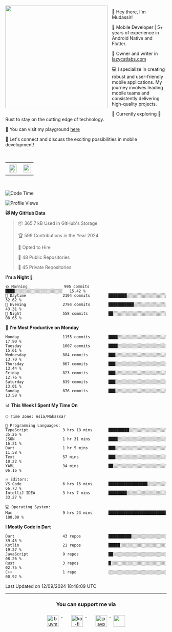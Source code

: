 <a href="https://lazycatlabs.com/" target="_blank">
<img 
  src="https://github-production-user-asset-6210df.s3.amazonaws.com/1531684/281783264-5b2e172d-feb8-40de-9846-a70379b758fb.png" 
  style="margin-top:20px;margin-right:13px;margin-bottom:20px"
  align="left" 
  height="320px"
/>
</a>
<br>
<p>
 👋 Hey there, I'm Mudassir!

🚀 Mobile Developer | 5+ years of experience in Android Native and Flutter.

📝 Owner and writer in [lazycatlabs.com](https://lazycatlabs.com)

💻 I specialize in creating robust and user-friendly mobile applications. My journey involves leading mobile teams and consistently delivering high-quality projects.

🌱 Currently exploring 🦀 Rust to stay on the cutting edge of technology.

🛝 You can visit my playground [here](https://github.com/lazycatlabs)

🔗 Let's connect and discuss the exciting possibilities in mobile development!

<br>

<table style="border:none; border-collapse:collapse; cellspacing:0; cellpadding:0">
    <tr>
        <td>
           <a href="https://www.linkedin.com/in/lzyct/" target="_blank">
              <img src="https://github.com/ukieTux/ukieTux/blob/master/assets/linkedin.svg" alt="LinkedIn" style="vertical-align:top; margin:4px" height=24>
          </a>
        </td>
        <td>
           <a href = "https://www.upwork.com/freelancers/~01913209d41be922f1?viewMode=1">
              <img src="https://img.shields.io/badge/UpWork-6FDA44?logo=Upwork&logoColor=white" height=24/>
           </a>
        </td>
    </tr>
</table>

<br>

<!--START_SECTION:waka-->
![Code Time](http://img.shields.io/badge/Code%20Time-6%2C379%20hrs%2034%20mins-blue)

![Profile Views](http://img.shields.io/badge/Profile%20Views-1-blue)

**🐱 My GitHub Data** 

> 📦 365.7 kB Used in GitHub's Storage 
 > 
> 🏆 599 Contributions in the Year 2024
 > 
> 💼 Opted to Hire
 > 
> 📜 48 Public Repositories 
 > 
> 🔑 45 Private Repositories 
 > 
**I'm a Night 🦉** 

```text
🌞 Morning                995 commits         ████░░░░░░░░░░░░░░░░░░░░░   15.42 % 
🌆 Daytime                2104 commits        ████████░░░░░░░░░░░░░░░░░   32.62 % 
🌃 Evening                2794 commits        ███████████░░░░░░░░░░░░░░   43.31 % 
🌙 Night                  558 commits         ██░░░░░░░░░░░░░░░░░░░░░░░   08.65 % 
```
📅 **I'm Most Productive on Monday** 

```text
Monday                   1155 commits        ████░░░░░░░░░░░░░░░░░░░░░   17.90 % 
Tuesday                  1007 commits        ████░░░░░░░░░░░░░░░░░░░░░   15.61 % 
Wednesday                884 commits         ███░░░░░░░░░░░░░░░░░░░░░░   13.70 % 
Thursday                 867 commits         ███░░░░░░░░░░░░░░░░░░░░░░   13.44 % 
Friday                   823 commits         ███░░░░░░░░░░░░░░░░░░░░░░   12.76 % 
Saturday                 839 commits         ███░░░░░░░░░░░░░░░░░░░░░░   13.01 % 
Sunday                   876 commits         ███░░░░░░░░░░░░░░░░░░░░░░   13.58 % 
```


📊 **This Week I Spent My Time On** 

```text
🕑︎ Time Zone: Asia/Makassar

💬 Programming Languages: 
TypeScript               3 hrs 18 mins       █████████░░░░░░░░░░░░░░░░   35.26 % 
JSON                     1 hr 31 mins        ████░░░░░░░░░░░░░░░░░░░░░   16.21 % 
Dart                     1 hr 5 mins         ███░░░░░░░░░░░░░░░░░░░░░░   11.58 % 
Text                     57 mins             ███░░░░░░░░░░░░░░░░░░░░░░   10.22 % 
YAML                     34 mins             ██░░░░░░░░░░░░░░░░░░░░░░░   06.16 % 

🔥 Editors: 
VS Code                  6 hrs 15 mins       █████████████████░░░░░░░░   66.73 % 
IntelliJ IDEA            3 hrs 7 mins        ████████░░░░░░░░░░░░░░░░░   33.27 % 

💻 Operating System: 
Mac                      9 hrs 23 mins       █████████████████████████   100.00 % 
```

**I Mostly Code in Dart** 

```text
Dart                     43 repos            ██████████░░░░░░░░░░░░░░░   39.45 % 
Kotlin                   21 repos            █████░░░░░░░░░░░░░░░░░░░░   19.27 % 
JavaScript               9 repos             ██░░░░░░░░░░░░░░░░░░░░░░░   08.26 % 
Rust                     3 repos             █░░░░░░░░░░░░░░░░░░░░░░░░   02.75 % 
C++                      1 repo              ░░░░░░░░░░░░░░░░░░░░░░░░░   00.92 % 
```




 Last Updated on 12/09/2024 18:48:09 UTC
<!--END_SECTION:waka-->



---
<h3 align="center">You can support me via</h3>
<p align="center">
  <a href="https://www.buymeacoffee.com/Lzyct" target="_blank">
    <img src="https://www.buymeacoffee.com/assets/img/guidelines/download-assets-sm-2.svg" alt="buymeacoffe" style="vertical-align:top; margin:8px" height="36">
  </a>&nbsp;&nbsp;&nbsp;&nbsp;
   <a href="https://ko-fi.com/Lzyct" target="_blank">
    <img src="https://help.ko-fi.com/system/photos/3604/0095/9793/logo_circle.png" alt="ko-fi" style="vertical-align:top; margin:8px" height="36">
  </a>&nbsp;&nbsp;&nbsp;&nbsp;
  <a href="https://paypal.me/ukieTux" target="_blank">
    <img src="https://blog.zoom.us/wp-content/uploads/2019/08/paypal.png" alt="paypal" style="vertical-align:top; margin:8px" height="36">
  </a>
  <a href="https://saweria.co/Lzyct" target="_blank">
   <img src="https://1.bp.blogspot.com/-7OuHSxaNk6A/X92QPg8L9kI/AAAAAAAAG0E/lUzKf_uuVP8jCqvXpA7juh_l-TfK2jnbwCLcBGAsYHQ/s16000/SAWERIA.webp" style="vertical-align:top; margin:8px" height="36">
  </a>
</p>
<br><br>
